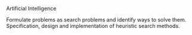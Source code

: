 Artificial Intelligence

Formulate problems as search problems and identify ways to solve them.
Specification, design and implementation of heuristic search methods.
